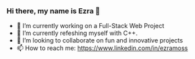 ### Hi there, my name is Ezra 👋

- 🔭 I’m currently working on a Full-Stack Web Project
- 🌱 I’m currently refeshing myself with C++.
- 👯 I’m looking to collaborate on fun and innovative projects
- 📫 How to reach me: <https://www.linkedin.com/in/ezramoss>
